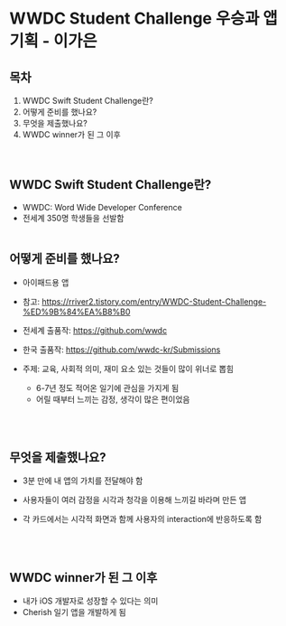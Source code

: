 #  WWDC Student Challenge 우승과 앱 기획 - 이가은

## 목차

1. WWDC Swift Student Challenge란?<br/>
2. 어떻게 준비를 했나요?<br/>
3. 무엇을 제출했나요?<br/>
4. WWDC winner가 된 그 이후<br/>
<br/><br/>

## WWDC Swift Student Challenge란?
- WWDC: Word Wide Developer Conference
- 전세계 350명 학생들을 선발함
  <br/><br/>

## 어떻게 준비를 했나요?
- 아이패드용 앱
- 참고: https://rriver2.tistory.com/entry/WWDC-Student-Challenge-%ED%9B%84%EA%B8%B0
- 전세계 출품작: https://github.com/wwdc
- 한국 출품작: https://github.com/wwdc-kr/Submissions
- 주제: 교육, 사회적 의미, 재미 요소 있는 것들이 많이 위너로 뽑힘
    - 6-7년 정도 적어온 일기에 관심을 가지게 됨
    - 어릴 때부터 느끼는 감정, 생각이 많은 편이었음 

  <br/><br/>

## 무엇을 제출했나요?
- 3분 만에 내 앱의 가치를 전달해야 함  
- 사용자들이 여러 감정을 시각과 청각을 이용해 느끼길 바라며 만든 앱 
- 각 카드에서는 시각적 화면과 함께 사용자의 interaction에 반응하도록 함 

  <br/><br/>
## WWDC winner가 된 그 이후
- 내가 iOS 개발자로 성장할 수 있다는 의미
- Cherish 일기 앱을 개발하게 됨

